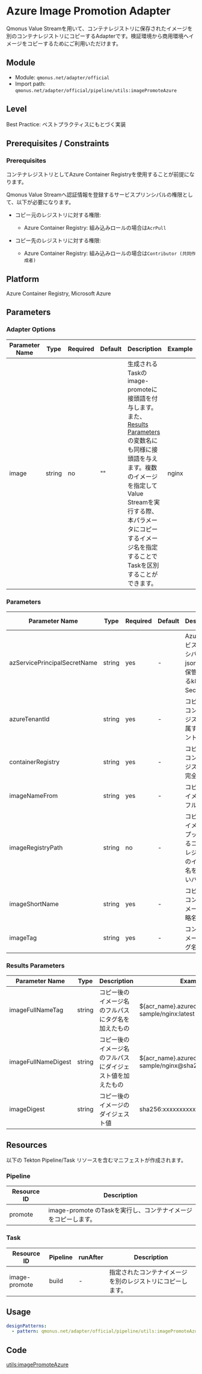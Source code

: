 # Azure Image Promotion Adapter
Qmonus Value Streamを用いて、コンテナレジストリに保存されたイメージを別のコンテナレジストリにコピーするAdapterです。検証環境から商用環境へイメージをコピーするためにご利用いただけます。

## Module
- Module: `qmonus.net/adapter/official`
- Import path: `qmonus.net/adapter/official/pipeline/utils:imagePromoteAzure`

## Level
Best Practice: ベストプラクティスにもとづく実装

## Prerequisites / Constraints

### Prerequisites
コンテナレジストリとしてAzure Container Registryを使用することが前提になります。

Qmonus Value Streamへ認証情報を登録するサービスプリンシパルの権限として、以下が必要になります。
* コピー元のレジストリに対する権限:
  * Azure Container Registry: 組み込みロールの場合は`AcrPull`

* コピー先のレジストリに対する権限:
  * Azure Container Registry: 組み込みロールの場合は`Contributor (共同作成者)`
 
## Platform
Azure Container Registry, Microsoft Azure
## Parameters

### Adapter Options
| Parameter Name  | Type | Required | Default | Description | Example |
| --- | --- | --- | --- | --- | --- |
| image | string | no | "" | 生成されるTaskのimage-promoteに接頭語を付与します。また、[Results Parameters](#results-parameters) の変数名にも同様に接頭語を与えます。複数のイメージを指定してValue Streamを実行する際、本パラメータにコピーするイメージ名を指定することでTaskを区別することができます。| nginx |


### Parameters
| Parameter Name | Type | Required | Default | Description | Example | Auto Binding |
| --- | --- | --- | --- | --- | --- | --- |
| azServicePrincipalSecretName | string | yes | - | Azure サービスプリンシパルのjsonキーを保管しているk8s Secret名 | | no |
| azureTenantId   | string | yes | - | コピー先のコンテナレジストリが属するテナントのID| xxxxxxxx-xxxx-xxxx-xxxx-xxxxxxxxxxxx | no |
| containerRegistry  | string | yes | - | コピー元のコンテナレジストリの完全修飾名 | ${acr_name}.azurecr.io　| no |
| imageNameFrom | string | yes | - | コピー元のイメージのフルパス | ${acr_name}.azurecr.io/<br>sample/nginx:buildcache | no |
| imageRegistryPath | string | no | - | コピーしたイメージをプッシュするコンテナレジストリのイメージ名を含まないパス | ${acr_name}.azurecr.io/sample | no |
| imageShortName | string | yes | - | コピーしたコンテナイメージの省略名 | nginx | no |
| imageTag | string | yes | - | コンテナイメージのタグ名 | v1.0.0 | no |

### Results Parameters
| Parameter Name | Type | Description | Example |
| --- | --- | --- | --- |
| imageFullNameTag  | string | コピー後のイメージ名のフルパスにタグ名を加えたもの | ${acr_name}.azurecr.io/<br>sample/nginx:latest |
| imageFullNameDigest  | string | コピー後のイメージ名のフルパスにダイジェスト値を加えたもの | ${acr_name}.azurecr.io/<br>sample/nginx@sha256:xxxxxxxxxxxx |
| imageDigest  | string | コピー後のイメージのダイジェスト値 | sha256:xxxxxxxxxxxx |

## Resources
以下の Tekton Pipeline/Task リソースを含むマニフェストが作成されます。

### Pipeline
| Resource ID | Description |
| --- | --- |
| promote | image-promote のTaskを実行し、コンテナイメージをコピーします。 |

### Task
| Resource ID | Pipeline | runAfter | Description |
| --- | --- | --- | --- |
| image-promote | build | - | 指定されたコンテナイメージを別のレジストリにコピーします。 |

## Usage
``` yaml
designPatterns:
  - pattern: qmonus.net/adapter/official/pipeline/utils:imagePromoteAzure
```

## Code
[utils:imagePromoteAzure](../../pipeline/utils/imagePromoteAzure.cue)
